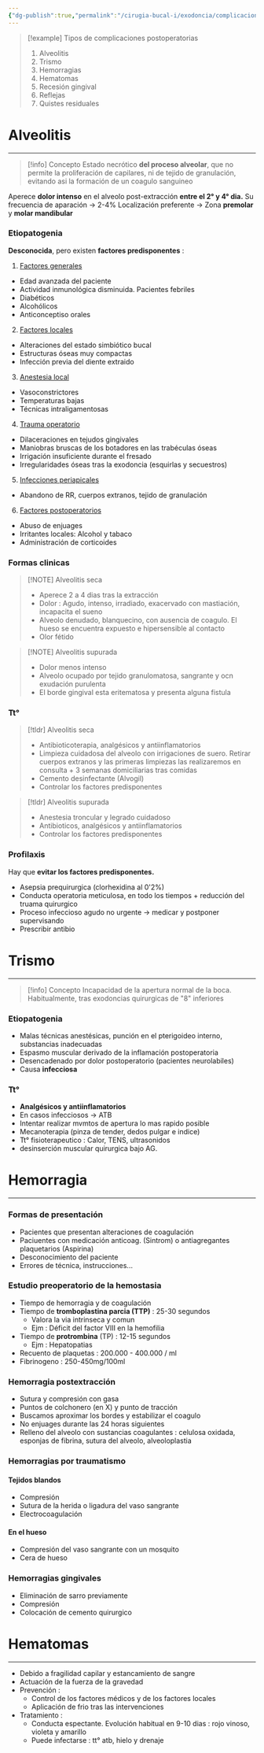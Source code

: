 ```yaml
---
{"dg-publish":true,"permalink":"/cirugia-bucal-i/exodoncia/complicaciones-postoperatorias/"}
---
```



> [!example] Tipos de complicaciones postoperatorias
> 1. Alveolitis
> 2. Trismo
> 3. Hemorragias
> 4. Hematomas
> 5. Recesión gingival
> 6. Reflejas
> 7. Quistes residuales


# Alveolitis
---


> [!info] Concepto
> Estado necrótico **del proceso alveolar**, que no permite la proliferación de capilares, ni de tejido de granulación, evitando asi la formación de un coagulo sanguineo

Aperece **dolor intenso** en el alveolo post-extracción **entre el 2° y 4° dia.**
Su frecuencia de aparación → 2-4%
Localización preferente → Zona **premolar** y **molar mandibular**

### Etiopatogenia

**Desconocida**, pero existen **factores predisponentes** : 

1. <u>Factores generales</u>
- Edad avanzada del paciente
- Actividad inmunológica disminuida. Pacientes febriles
- Diabéticos
- Alcohólicos
- Anticonceptiso orales

2. <u>Factores locales</u>
- Alteraciones del estado simbiótico bucal
- Estructuras óseas muy compactas
- Infección previa del diente extraido

3. <u>Anestesia local</u>
- Vasoconstrictores
- Temperaturas bajas
- Técnicas intraligamentosas

4. <u>Trauma operatorio</u>
- Dilaceraciones en tejudos gingivales
- Maniobras bruscas de los botadores en las trabéculas óseas
- Irrigación insuficiente durante el fresado
- Irregularidades óseas tras la exodoncia (esquirlas y secuestros)

5. <u>Infecciones periapicales</u>
- Abandono de RR, cuerpos extranos, tejido de granulación

6. <u>Factores postoperatorios</u>
- Abuso de enjuages
- Irritantes locales: Alcohol y tabaco
- Administración de corticoides

### Formas clinicas 


> [!NOTE] Alveolitis seca
> - Aperece 2 a 4 dias tras la extracción
> - Dolor : Agudo, intenso, irradiado, exacervado con mastiación, incapacita el sueno
> - Alveolo denudado, blanquecino, con ausencia de coagulo. El hueso se encuentra expuesto e hipersensible al contacto
> - Olor fétido

> [!NOTE] Alveolitis supurada
> - Dolor menos intenso
> - Alveolo ocupado por tejido granulomatosa, sangrante y ocn exudación purulenta
> - El borde gingival esta eritematosa y presenta alguna fistula


### Tt°

> [!tldr] Alveolitis seca
> - Antibioticoterapia,  analgésicos y antiinflamatorios
> - Limpieza cuidadosa del alveolo con irrigaciones de suero. Retirar cuerpos extranos y las primeras limpiezas las realizaremos en consulta + 3 semanas domiciliarias tras comidas
> - Cemento desinfectante (Alvogil) 
> - Controlar los factores predisponentes


> [!tldr] Alveolitis supurada
> - Anestesia troncular y legrado cuidadoso
> - Antibioticos, analgésicos y antiinflamatorios
> - Controlar los factores predisponentes

### Profilaxis 

Hay que **evitar los factores predisponentes.**
- Asepsia prequirurgica (clorhexidina al 0'2%)
- Conducta operatoria meticulosa, en todo los tiempos + reducción del truama quirurgico
- Proceso infeccioso agudo no urgente → medicar y postponer supervisando
- Prescribir antibio


# Trismo
---

> [!info] Concepto
> Incapacidad de la apertura normal de la boca.
> Habitualmente, tras exodoncias quirurgicas de "8" inferiores

### Etiopatogenia

- Malas técnicas anestésicas, punción en el pterigoideo interno, substancias inadecuadas
- Espasmo muscular derivado de la inflamación postoperatoria
- Desencadenado por dolor postoperatorio (pacientes neurolabiles)
- Causa **infecciosa**

### Tt°

- **Analgésicos y antiinflamatorios**
- En casos infecciosos → ATB
- Intentar realizar mvmtos de apertura lo mas rapido posible
- Mecanoterapia (pinza de tender, dedos pulgar e indice)
- Tt° fisioterapeutico : Calor, TENS, ultrasonidos
- desinserción muscular quirurgica bajo AG.

# Hemorragia
---

### Formas de presentación

- Pacientes que presentan alteraciones de coagulación
- Paciuentes con medicación anticoag. (Sintrom) o antiagregantes plaquetarios (Aspirina)
- Desconocimiento del paciente
- Errores de técnica, instrucciones...

### Estudio preoperatorio de la hemostasia

- Tiempo de hemorragia y de coagulación
- Tiempo de **tromboplastina parcia (TTP)** : 25-30 segundos
	- Valora la via intrinseca y comun
	- Ejm : Déficit del factor VIII en la hemofilia
- Tiempo de **protrombina** (TP) : 12-15 segundos
	- Ejm : Hepatopatias
- Recuento de plaquetas : 200.000 - 400.000 / ml
- Fibrinogeno : 250-450mg/100ml

### Hemorragia postextracción

- Sutura y compresión con gasa
- Puntos de colchonero (en X) y punto de tracción
- Buscamos aproximar los bordes y estabilizar el coagulo
- No enjuages durante las 24 horas siguientes
- Relleno del alveolo con sustancias coagulantes : celulosa oxidada, esponjas de fibrina, sutura del alveolo, alveoloplastia

### Hemorragias por traumatismo
#### Tejidos blandos
- Compresión
- Sutura de la herida o ligadura del vaso sangrante
- Electrocoagulación

#### En el hueso
- Compresión del vaso sangrante con un mosquito 
- Cera de hueso

### Hemorragias gingivales
- Eliminación de sarro previamente
- Compresión
- Colocación de cemento quirurgico

# Hematomas 
---

- Debido a fragilidad capilar y estancamiento de sangre
- Actuación de la fuerza de la gravedad
- Prevención : 
	- Control de los factores médicos y de los factores locales
	- Aplicación de frio tras las intervenciones
- Tratamiento : 
	- Conducta espectante. Evolución habitual en 9-10 dias : rojo vinoso, violeta y amarillo
	- Puede infectarse : tt° atb, hielo y drenaje